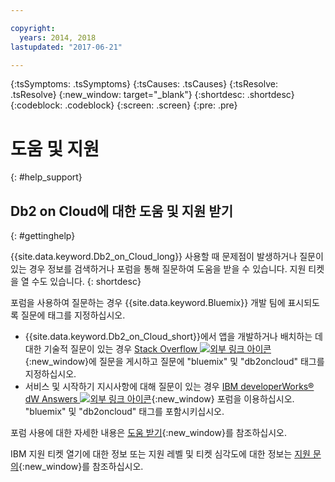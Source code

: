 ```yaml
---

copyright:
  years: 2014, 2018
lastupdated: "2017-06-21"

---
```


<!-- Attribute definitions --> 
{:tsSymptoms: .tsSymptoms} 
{:tsCauses: .tsCauses} 
{:tsResolve: .tsResolve} 
{:new_window: target="_blank"}
{:shortdesc: .shortdesc}
{:codeblock: .codeblock}
{:screen: .screen}
{:pre: .pre}

# 도움 및 지원
{: #help_support}

## Db2 on Cloud에 대한 도움 및 지원 받기
{: #gettinghelp}

{{site.data.keyword.Db2_on_Cloud_long}} 사용할 때 문제점이 발생하거나 질문이 있는 경우 정보를 검색하거나 포럼을 통해 질문하여 도움을 받을 수 있습니다. 지원 티켓을 열 수도 있습니다.
{: shortdesc}

포럼을 사용하여 질문하는 경우 {{site.data.keyword.Bluemix}} 개발 팀에 표시되도록 질문에 태그를 지정하십시오.

* {{site.data.keyword.Db2_on_Cloud_short}}에서 앱을 개발하거나 배치하는 데 대한 기술적 질문이 있는 경우 [Stack Overflow ![외부 링크 아이콘](../../icons/launch-glyph.svg "외부 링크 아이콘")](https://stackoverflow.com/questions/ask/advice?){:new_window}에 질문을 게시하고 질문에 "bluemix" 및 "db2oncloud" 태그를 지정하십시오.
* 서비스 및 시작하기 지시사항에 대해 질문이 있는 경우 [IBM developerWorks® dW Answers ![외부 링크 아이콘](../../icons/launch-glyph.svg "외부 링크 아이콘")](https://developer.ibm.com/answers/questions/ask/?smartspace=bluemix){:new_window} 포럼을 이용하십시오. "bluemix" 및 "db2oncloud" 태그를 포함시키십시오.

포럼 사용에 대한 자세한 내용은 [도움 받기](/docs/support/index.html#getting-help){:new_window}를 참조하십시오.

IBM 지원 티켓 열기에 대한 정보 또는 지원 레벨 및 티켓 심각도에 대한 정보는 [지원 문의](/docs/support/index.html#contacting-support){:new_window}를 참조하십시오.



